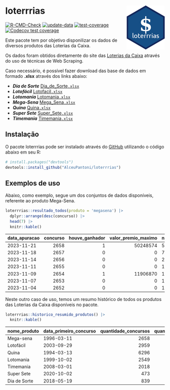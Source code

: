 
<!-- README.md is generated from README.Rmd. Please edit that file -->

# loterrrias <img src="man/figures/logo.png" align="right" height="139" />

<!-- badges: start -->

[![R-CMD-Check](https://github.com/AlceuPantoni/loterrrias/actions/workflows/R-CMD-check.yaml/badge.svg?branch=main)](https://github.com/AlceuPantoni/loterrrias/actions/workflows/R-CMD-check.yaml)
[![update-data](https://github.com/AlceuPantoni/loterrrias/actions/workflows/update-data.yaml/badge.svg)](https://github.com/AlceuPantoni/loterrrias/actions/workflows/update-data.yaml)
[![test-coverage](https://github.com/AlceuPantoni/loterrrias/actions/workflows/test-coverage.yaml/badge.svg?branch=main)](https://github.com/AlceuPantoni/loterrrias/actions/workflows/test-coverage.yaml)
[![Codecov test
coverage](https://codecov.io/gh/AlceuPantoni/loterrrias/branch/main/graph/badge.svg)](https://codecov.io/gh/AlceuPantoni/loterrrias?branch=main)
<!-- badges: end -->

Este pacote tem por objetivo disponilizar os dados de diversos produtos
das Loterias da Caixa.

Os dados foram obtidos diretamente do site das [Loterias da
Caixa](https://loterias.caixa.gov.br/Paginas/default.aspx) através do
uso de técnicas de Web Scraping.

Caso necessário, é possível fazer download das base de dados em formado
**.xlsx** através dos links abaixo:

  - ***Dia de Sorte***
    [Dia\_de\_Sorte`.xlsx`](https://raw.githubusercontent.com/AlceuPantoni/loterrrias/main/data-raw/resultados_diadesorte.xlsx)
  - ***Lotofácil***
    [Lotofacil`.xlsx`](https://raw.githubusercontent.com/AlceuPantoni/loterrrias/main/data-raw/resultados_lotofacil.xlsx)
  - ***Lotomania***
    [Lotomania`.xlsx`](https://raw.githubusercontent.com/AlceuPantoni/loterrrias/main/data-raw/resultados_lotomania.xlsx)
  - ***Mega-Sena***
    [Mega\_Sena`.xlsx`](https://raw.githubusercontent.com/AlceuPantoni/loterrrias/main/data-raw/resultados_megasena.xlsx)
  - ***Quina***
    [Quina`.xlsx`](https://raw.githubusercontent.com/AlceuPantoni/loterrrias/main/data-raw/resultados_quina.xlsx)
  - ***Super Sete***
    [Super\_Sete`.xlsx`](https://raw.githubusercontent.com/AlceuPantoni/loterrrias/main/data-raw/resultados_supersete.xlsx)
  - ***Timemania***
    [Timemania`.xlsx`](https://raw.githubusercontent.com/AlceuPantoni/loterrrias/main/data-raw/resultados_timemania.xlsx)

## Instalação

O pacote loterrrias pode ser instalado através do
[GitHub](https://github.com/) utilizando o código abaixo em seu R:

``` r
# install.packages("devtools")
devtools::install_github("AlceuPantoni/loterrrias")
```

## Exemplos de uso

Abaixo, como exemplo, segue um dos conjuntos de dados disponíveis,
referente ao produto Mega-Sena.

``` r
loterrrias::resultado_todos(produto = 'megasena') |> 
  dplyr::arrange(desc(concurso)) |> 
  head(7) |> 
  knitr::kable()
```

| data\_apuracao | concurso | houve\_ganhador | valor\_premio\_maximo | numeros\_sorteados | num\_1 | num\_2 | num\_3 | num\_4 | num\_5 | num\_6 |
| :------------- | -------: | --------------: | --------------------: | :----------------- | -----: | -----: | -----: | -----: | -----: | -----: |
| 2023-11-21     |     2658 |               1 |              50248574 | 5;13;39;51;58;60   |      5 |     13 |     39 |     51 |     58 |     60 |
| 2023-11-18     |     2657 |               0 |                     0 | 7;27;32;33;36;53   |      7 |     27 |     32 |     33 |     36 |     53 |
| 2023-11-14     |     2656 |               0 |                     0 | 20;24;27;46;57;58  |     20 |     24 |     27 |     46 |     57 |     58 |
| 2023-11-11     |     2655 |               0 |                     0 | 10;23;30;31;49;56  |     10 |     23 |     30 |     31 |     49 |     56 |
| 2023-11-09     |     2654 |               1 |              11906870 | 11;17;23;36;47;51  |     11 |     17 |     23 |     36 |     47 |     51 |
| 2023-11-07     |     2653 |               0 |                     0 | 14;32;41;43;48;60  |     14 |     32 |     41 |     43 |     48 |     60 |
| 2023-11-04     |     2652 |               0 |                     0 | 13;23;26;29;45;59  |     13 |     23 |     26 |     29 |     45 |     59 |

Neste outro caso de uso, temos um resumo histórico de todos os produtos
das Loterias da Caixa disponíveis no pacote.

``` r
loterrrias::historico_resumido_produtos() |> 
  knitr::kable()
```

| nome\_produto | data\_primeiro\_concurso | quantidade\_concursos | quantidade\_concursos\_com\_ganhador | percentual\_com\_ganhador | media\_premiacao | maior\_premio | menor\_premio | total\_dezenas\_sorteadas | numero\_mais\_sorteado | numero\_menos\_sorteado |
| :------------ | :----------------------- | --------------------: | -----------------------------------: | ------------------------: | ---------------: | ------------: | ------------: | ------------------------: | ---------------------: | ----------------------: |
| Mega-sena     | 1996-03-11               |                  2658 |                                  601 |                      0.23 |       23921194.7 |     289420865 |     348732.75 |                     15948 |                     10 |                      21 |
| Lotofácil     | 2003-09-29               |                  2959 |                                 2645 |                      0.89 |         919148.9 |       8252873 |      10712.22 |                     44385 |                     20 |                      16 |
| Quina         | 1994-03-13               |                  6296 |                                 2529 |                      0.40 |        3344257.2 |     579215957 |      14230.37 |                     31480 |                      4 |                       3 |
| Lotomania     | 1999-10-02               |                  2549 |                                  669 |                      0.26 |        2358451.5 |      37261930 |     109348.66 |                     50980 |                     47 |                      96 |
| Timemania     | 2008-03-01               |                  2018 |                                   73 |                      0.04 |       26295353.9 |     818652938 |     164711.44 |                     14126 |                     20 |                      53 |
| Super Sete    | 2020-10-02               |                   473 |                                   21 |                      0.04 |        3390765.6 |      10146164 |     124747.77 |                      3311 |                      9 |                       4 |
| Dia de Sorte  | 2018-05-19               |                   839 |                                  274 |                      0.33 |         790878.2 |       3770060 |      59101.35 |                      5873 |                     10 |                       1 |
